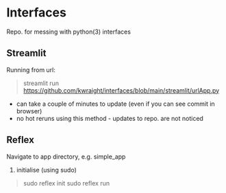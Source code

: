 # Interfaces

Repo. for messing with python(3) interfaces


## Streamlit

Running from url:
> streamlit run https://github.com/kwraight/interfaces/blob/main/streamlit/urlApp.py

- can take a couple of minutes to update (even if you can see commit in browser)
- no hot reruns using this method - updates to repo. are not noticed

## Reflex

Navigate to app directory, e.g. simple_app

1. initialise (using sudo)
> sudo reflex init
> sudo reflex run



